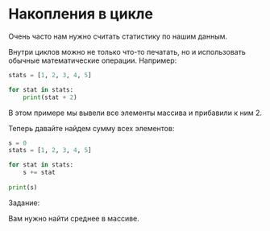 # Накопления в цикле

Очень часто нам нужно считать статистику по нашим данным.

Внутри циклов можно не только что-то печатать, но и использовать обычные математические операции. Например:

```python
stats = [1, 2, 3, 4, 5]

for stat in stats:
    print(stat + 2)
```

В этом примере мы вывели все элементы массива и прибавили к ним 2.

Теперь давайте найдем сумму всех элементов:

```python
s = 0
stats = [1, 2, 3, 4, 5]

for stat in stats:
    s += stat
    
print(s)
```

Задание:

Вам нужно найти среднее в массиве.